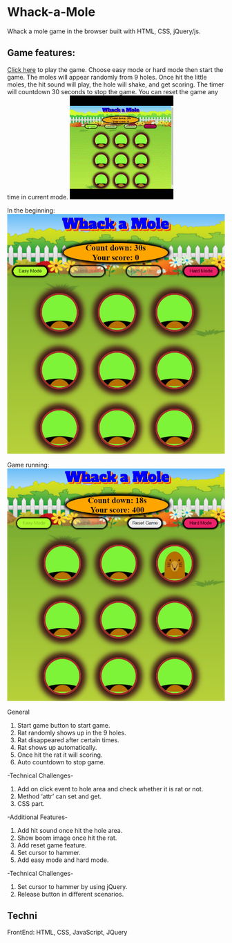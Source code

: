 # Whack-a-Mole
Whack a mole game in the browser built with HTML, CSS, jQuery/js.
## Game features:
[Click here](https://yjp1989.github.io/Whack-a-Mole/) to play the game. 
Choose easy mode or hard mode then start the game. 
The moles will appear randomly from 9 holes. Once hit the little moles, the hit sound will play, the hole will shake, and get scoring. 
The timer will countdown 30 seconds to stop the game. You can reset the game any time in current mode.
![Game shows](https://github.com/YJP1989/Whack-a-Mole/blob/main/img/readme1.gif "Game shows")

In the beginning:
![Beginning](https://github.com/YJP1989/Whack-a-Mole/blob/main/img/readme3.png "Beginning of game")

Game running:
![Running](https://github.com/YJP1989/Whack-a-Mole/blob/main/img/readme2.png "Running")

General
1.	Start game button to start game.
2.	Rat randomly shows up in the 9 holes.
3.	Rat disappeared after certain times.
4.	Rat shows up automatically.
5.	Once hit the rat it will scoring.
6.	Auto countdown to stop game.

-Technical Challenges-
1.	Add on click event to hole area and check whether it is rat or not. 
2.	Method ‘attr’ can set and get.
3.  CSS part.



-Additional Features-
1.	Add hit sound once hit the hole area.
2.	Show boom image once hit the rat.
3.	Add reset game feature.
4.	Set cursor to hammer.
5.	Add easy mode and hard mode.

-Technical Challenges-
1.	Set cursor to hammer by using jQuery.
2.	Release button in different scenarios.

## Techni
FrontEnd: HTML, CSS, JavaScript, JQuery